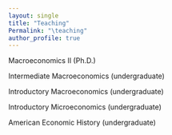 ```yaml
---
layout: single
title: "Teaching"
Permalink: "\teaching"
author_profile: true
---
```


Macroeconomics II (Ph.D.) 

Intermediate Macroeconomics (undergraduate)

Introductory Macroeconomics (undergraduate)

Introductory Microeconomics (undergraduate)

American Economic History (undergraduate)
